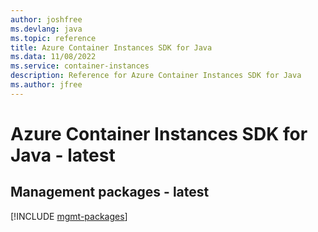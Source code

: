 ```yaml
---
author: joshfree
ms.devlang: java
ms.topic: reference
title: Azure Container Instances SDK for Java
ms.data: 11/08/2022
ms.service: container-instances
description: Reference for Azure Container Instances SDK for Java
ms.author: jfree
---
```

# Azure Container Instances SDK for Java - latest

## Management packages - latest
[!INCLUDE [mgmt-packages](container-instances-mgmt-index.md)]